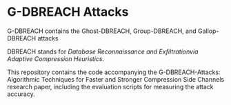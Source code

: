 # G-DBREACH Attacks

G-DBREACH contains the Ghost-DBREACH, Group-DBREACH, and Gallop-DBREACH attacks

DBREACH stands for *Database Reconnaissance and Exfiltrationvia Adaptive Compression Heuristics*.

This repository contains the code accompanying the G-DBREACH-Attacks: Algorithmic Techniques for Faster and Stronger Compression Side Channels research paper, including the evaluation scripts for measuring the attack accuracy.
